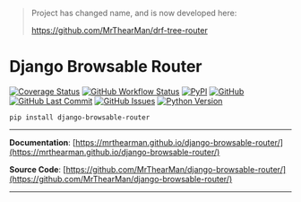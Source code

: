 > Project has changed name, and is now developed here:
>
> https://github.com/MrThearMan/drf-tree-router


# Django Browsable Router

[![Coverage Status][coverage-badge]][coverage]
[![GitHub Workflow Status][status-badge]][status]
[![PyPI][pypi-badge]][pypi]
[![GitHub][licence-badge]][licence]
[![GitHub Last Commit][repo-badge]][repo]
[![GitHub Issues][issues-badge]][issues]
[![Python Version][version-badge]][pypi]

```shell
pip install django-browsable-router
```

---

**Documentation**: [https://mrthearman.github.io/django-browsable-router/](https://mrthearman.github.io/django-browsable-router/)

**Source Code**: [https://github.com/MrThearMan/django-browsable-router/](https://github.com/MrThearMan/django-browsable-router/)

---

[coverage-badge]: https://coveralls.io/repos/github/MrThearMan/django-browsable-router/badge.svg?branch=main
[status-badge]: https://img.shields.io/github/workflow/status/MrThearMan/django-browsable-router/Tests
[pypi-badge]: https://img.shields.io/pypi/v/django-browsable-router
[licence-badge]: https://img.shields.io/github/license/MrThearMan/django-browsable-router
[repo-badge]: https://img.shields.io/github/last-commit/MrThearMan/django-browsable-router
[issues-badge]: https://img.shields.io/github/issues-raw/MrThearMan/django-browsable-router
[version-badge]: https://img.shields.io/pypi/pyversions/django-browsable-router

[coverage]: https://coveralls.io/github/MrThearMan/django-browsable-router?branch=main
[status]: https://github.com/MrThearMan/django-browsable-router/actions/workflows/main.yml
[pypi]: https://pypi.org/project/django-browsable-router
[licence]: https://github.com/MrThearMan/django-browsable-router/blob/main/LICENSE
[repo]: https://github.com/MrThearMan/django-browsable-router/commits/main
[issues]: https://github.com/MrThearMan/django-browsable-router/issues
